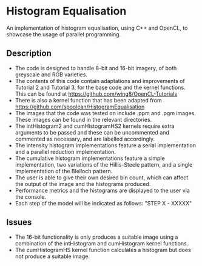 # Histogram Equalisation
An implementation of histogram equalisation, using C++ and OpenCL, to showcase the usage of parallel programming.

## Description
- The code is designed to handle 8-bit and 16-bit imagery, of both greyscale and RGB varieties.
- The contents of this code contain adaptations and improvements of Tutorial 2 and Tutorial 3, for the base code and the kernel functions. This can be found at https://github.com/wing8/OpenCL-Tutorials
- There is also a kernel function that has been adapted from https://github.com/spoolean/HistogramEqualisation
- The images that the code was tested on include .ppm and .pgm images. These images can be found in the relevant directories.
- The intHistogram2 and cumHistogramHS2 kernels require extra arguments to be passed and these can be uncommented and commented as necessary, and are labelled accordingly.
- The intensity histogram implementations feature a serial implementation and a parallel reduction implementation.
- The cumulative histogram implementations feature a simple implementation, two variations of the Hillis-Steele pattern, and a single implementation of the Blelloch pattern.
- The user is able to give their own desired bin count, which can affect the output of the image and the histograms produced.
- Performance metrics and the histograms are displayed to the user via the console.
- Each step of the model will be indicated as follows: "STEP X - XXXXX"

## Issues
- The 16-bit functionality is only produces a suitable image using a combination of the intHistogram and cumHistogram kernel functions.
- The cumHistogramHS kernel function calculates a histogram but does not produce a suitable image.
